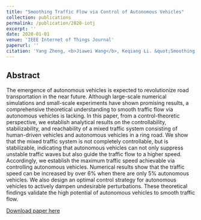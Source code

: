 ```yaml
---
title: "Smoothing Traffic Flow via Control of Autonomous Vehicles"
collection: publications
permalink: /publication/2020-iotj
excerpt: ''
date: 2020-01-01
venue: 'IEEE Internet of Things Journal'
paperurl: ''
citation: 'Yang Zheng, <b>Jiawei Wang</b>, Keqiang Li. &quot;Smoothing Traffic Flow via Control of Autonomous Vehicles&quot;. <i>IEEE Internet of Things Journal</i>, 2020.'
---
```

Abstract
---
The emergence of autonomous vehicles is expected to revolutionize road transportation in the near future. Although large-scale numerical simulations and small-scale experiments have shown promising results, a comprehensive theoretical understanding to smooth traffic flow via autonomous vehicles is lacking. In this paper, from a control-theoretic perspective, we establish analytical results on the controllability, stabilizability, and reachability of a mixed traffic system consisting of human-driven vehicles and autonomous vehicles in a ring road. We show that the mixed traffic system is not completely controllable, but is stabilizable, indicating that autonomous vehicles can not only suppress unstable traffic waves but also guide the traffic flow to a higher speed. Accordingly, we establish the maximum traffic speed achievable via controlling autonomous vehicles. Numerical results show that the traffic speed can be increased by over 6% when there are only 5% autonomous vehicles. We also design an optimal control strategy for autonomous vehicles to actively dampen undesirable perturbations. These theoretical findings validate the high potential of autonomous vehicles to smooth traffic flow.

[Download paper here](https://wangjw18.github.io/files/2018-arXiv.pdf)